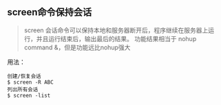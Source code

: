 

## screen命令保持会话

> screen 会话命令可以保持本地和服务器断开后，程序继续在服务器上运行，并且运行结束后，输出最后的结果。 功能结果相当于 nohup command &，但是功能远比nohup强大

用法：

```
创建/恢复会话
$ screen -R ABC
列出所有会话
$ screen -list
```

